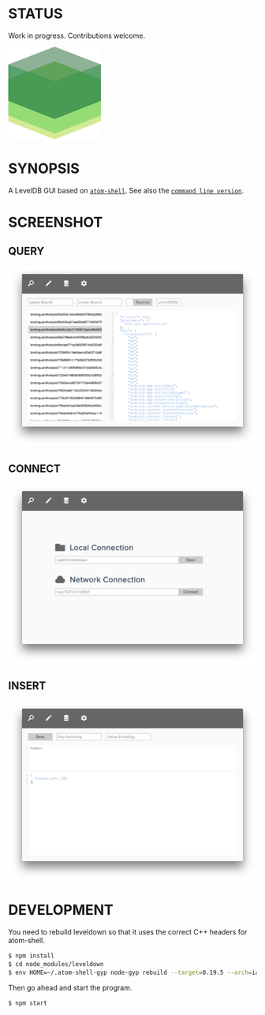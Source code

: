 # STATUS
Work in progress. Contributions welcome.

![img](/assets/img/leveldb.png)

# SYNOPSIS
A LevelDB GUI based on [`atom-shell`][1]. See also the [`command line version`][0].

# SCREENSHOT

## QUERY
![img](/docs/screenshot1.png)

## CONNECT
![img](/docs/screenshot2.png)

## INSERT
![img](/docs/screenshot3.png)

# DEVELOPMENT
You need to rebuild leveldown so that it uses the correct C++ headers for atom-shell.

```bash
$ npm install
$ cd node_modules/leveldown
$ env HOME=~/.atom-shell-gyp node-gyp rebuild --target=0.19.5 --arch=ia64 --dist-url=https://gh-contractor-zcbenz.s3.amazonaws.com/atom-shell/dist
```

Then go ahead and start the program.
```bash
$ npm start
```

[0]:https://github.com/hij1nx/lev
[1]:https://github.com/atom/atom-shell


